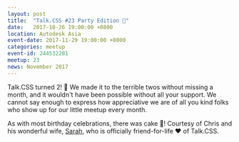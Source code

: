 ```yaml
---
layout: post
title:  "Talk.CSS #23 Party Edition 🎉"
date:   2017-10-26 19:00:00 +0800
location: Autodesk Asia
event-date: 2017-11-29 19:00:00 +0800
categories: meetup
event-id: 244532281
meetup: 23
news: November 2017
---
```

Talk.CSS turned 2! <span class="o-emoji" role="img" tabindex="0" aria-label="person dancing">&#x1F483;</span> We made it to the terrible twos without missing a month, and it wouldn't have been possible without all your support. We cannot say enough to express how appreciative we are of all you kind folks who show up for our little meetup every month.

As with most birthday celebrations, there was cake <span class="o-emoji" role="img" tabindex="0" aria-label="birthday cake">&#x1F382;</span>! Courtesy of Chris and his wonderful wife, [Sarah](https://twitter.com/sazzarj), who is officially friend-for-life <span class="o-emoji" role="img" tabindex="0" aria-label="red heart">&#x2764;&#xFE0F;</span> of Talk.CSS.
